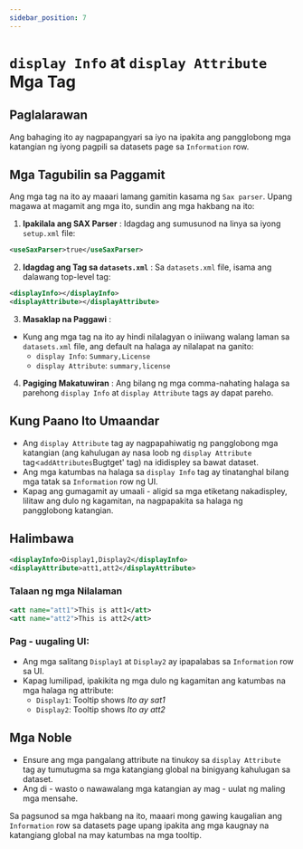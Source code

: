 ```yaml
---
sidebar_position: 7
---
```

# `display Info` at `display Attribute` Mga Tag

## Paglalarawan
Ang bahaging ito ay nagpapangyari sa iyo na ipakita ang pangglobong mga katangian ng iyong pagpili sa datasets page sa `Information` row.

## Mga Tagubilin sa Paggamit
Ang mga tag na ito ay maaari lamang gamitin kasama ng `Sax parser`. Upang magawa at magamit ang mga ito, sundin ang mga hakbang na ito:

1.  **Ipakilala ang SAX Parser** :
Idagdag ang sumusunod na linya sa iyong `setup.xml` file:
   ```xml
   <useSaxParser>true</useSaxParser>
   ```

2.  **Idagdag ang Tag sa `datasets.xml`** :
Sa `datasets.xml` file, isama ang dalawang top-level tag:
   ```xml
   <displayInfo></displayInfo>
   <displayAttribute></displayAttribute>
   ```

3.  **Masaklap na Paggawi** :
   - Kung ang mga tag na ito ay hindi nilalagyan o iniiwang walang laman sa `datasets.xml` file, ang default na halaga ay nilalapat na ganito:
     - `display Info`: `Summary,License `
     - `display Attribute`: `summary,license `

4.  **Pagiging Makatuwiran** :
Ang bilang ng mga comma-nahating halaga sa parehong `display Info` at `display Attribute` tags ay dapat pareho.

## Kung Paano Ito Umaandar
- Ang `display Attribute` tag ay nagpapahiwatig ng pangglobong mga katangian (ang kahulugan ay nasa loob ng `display Attribute` tag&lt;`addAttributes`Bugtget' tag) na ididispley sa bawat dataset.
- Ang mga katumbas na halaga sa `display Info` tag ay tinatanghal bilang mga tatak sa `Information` row ng UI.
- Kapag ang gumagamit ay umaali - aligid sa mga etiketang nakadispley, lilitaw ang dulo ng kagamitan, na nagpapakita sa halaga ng pangglobong katangian.

## Halimbawa
```xml
<displayInfo>Display1,Display2</displayInfo>
<displayAttribute>att1,att2</displayAttribute>
```

### Talaan ng mga Nilalaman
```xml
<att name="att1">This is att1</att>
<att name="att2">This is att2</att>
```

### Pag - uugaling UI:
- Ang mga salitang `Display1` at `Display2` ay ipapalabas sa `Information` row sa UI.
- Kapag lumilipad, ipakikita ng mga dulo ng kagamitan ang katumbas na mga halaga ng attribute:
  - `Display1`: Tooltip shows _Ito ay sat1_
  - `Display2`: Tooltip shows _Ito ay att2_

## Mga Noble
- Ensure ang mga pangalang attribute na tinukoy sa `display Attribute` tag ay tumutugma sa mga katangiang global na binigyang kahulugan sa dataset.
- Ang di - wasto o nawawalang mga katangian ay mag - uulat ng maling mga mensahe.

Sa pagsunod sa mga hakbang na ito, maaari mong gawing kaugalian ang `Information` row sa datasets page upang ipakita ang mga kaugnay na katangiang global na may katumbas na mga tooltip.
